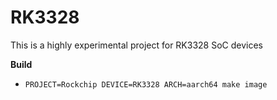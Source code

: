 # RK3328

This is a highly experimental project for RK3328 SoC devices

**Build**

* `PROJECT=Rockchip DEVICE=RK3328 ARCH=aarch64 make image`
